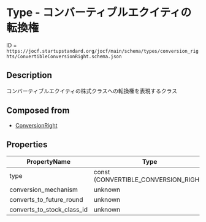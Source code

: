# Type - コンバーティブルエクイティの転換権

ID = `https://jocf.startupstandard.org/jocf/main/schema/types/conversion_rights/ConvertibleConversionRight.schema.json`

## Description
コンバーティブルエクイティの株式クラスへの転換権を表現するクラス

## Composed from
- [ConversionRight](../../../../primitives/types/conversion_rights/ConversionRight.md)

## Properties

| PropertyName | Type | Required | Description |
|-------------|------|----------|-------------|
| type | const (CONVERTIBLE_CONVERSION_RIGHT) | Yes |  |
| conversion_mechanism | unknown | Yes |  |
| converts_to_future_round | unknown | No |  |
| converts_to_stock_class_id | unknown | No |  |